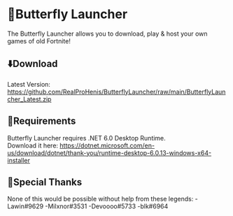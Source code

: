# 🦋Butterfly Launcher
The Butterfly Launcher allows you to download, play & host your own games of old Fortnite!<br>

## ⬇️Download
Latest Version: https://github.com/RealProHenis/ButterflyLauncher/raw/main/ButterflyLauncher_Latest.zip

## 🚨Requirements
Butterfly Launcher requires .NET 6.0 Desktop Runtime.<br>
Download it here: https://dotnet.microsoft.com/en-us/download/dotnet/thank-you/runtime-desktop-6.0.13-windows-x64-installer

## 💙Special Thanks
None of this would be possible without help from these legends:
-Lawin#9629
-Milxnor#3531
-Devoooo#5733
-blk#6964
